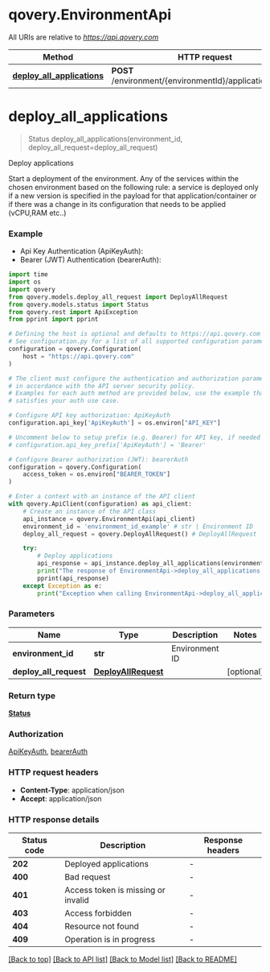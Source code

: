 # qovery.EnvironmentApi

All URIs are relative to *https://api.qovery.com*

Method | HTTP request | Description
------------- | ------------- | -------------
[**deploy_all_applications**](EnvironmentApi.md#deploy_all_applications) | **POST** /environment/{environmentId}/application/deploy | Deploy applications


# **deploy_all_applications**
> Status deploy_all_applications(environment_id, deploy_all_request=deploy_all_request)

Deploy applications

Start a deployment of the environment. Any of the services within the chosen environment based on the following rule: a service is deployed only if a new version is specified in the payload for that application/container or if there was a change in its configuration that needs to be applied (vCPU,RAM etc..)

### Example

* Api Key Authentication (ApiKeyAuth):
* Bearer (JWT) Authentication (bearerAuth):

```python
import time
import os
import qovery
from qovery.models.deploy_all_request import DeployAllRequest
from qovery.models.status import Status
from qovery.rest import ApiException
from pprint import pprint

# Defining the host is optional and defaults to https://api.qovery.com
# See configuration.py for a list of all supported configuration parameters.
configuration = qovery.Configuration(
    host = "https://api.qovery.com"
)

# The client must configure the authentication and authorization parameters
# in accordance with the API server security policy.
# Examples for each auth method are provided below, use the example that
# satisfies your auth use case.

# Configure API key authorization: ApiKeyAuth
configuration.api_key['ApiKeyAuth'] = os.environ["API_KEY"]

# Uncomment below to setup prefix (e.g. Bearer) for API key, if needed
# configuration.api_key_prefix['ApiKeyAuth'] = 'Bearer'

# Configure Bearer authorization (JWT): bearerAuth
configuration = qovery.Configuration(
    access_token = os.environ["BEARER_TOKEN"]
)

# Enter a context with an instance of the API client
with qovery.ApiClient(configuration) as api_client:
    # Create an instance of the API class
    api_instance = qovery.EnvironmentApi(api_client)
    environment_id = 'environment_id_example' # str | Environment ID
    deploy_all_request = qovery.DeployAllRequest() # DeployAllRequest |  (optional)

    try:
        # Deploy applications
        api_response = api_instance.deploy_all_applications(environment_id, deploy_all_request=deploy_all_request)
        print("The response of EnvironmentApi->deploy_all_applications:\n")
        pprint(api_response)
    except Exception as e:
        print("Exception when calling EnvironmentApi->deploy_all_applications: %s\n" % e)
```



### Parameters


Name | Type | Description  | Notes
------------- | ------------- | ------------- | -------------
 **environment_id** | **str**| Environment ID | 
 **deploy_all_request** | [**DeployAllRequest**](DeployAllRequest.md)|  | [optional] 

### Return type

[**Status**](Status.md)

### Authorization

[ApiKeyAuth](../README.md#ApiKeyAuth), [bearerAuth](../README.md#bearerAuth)

### HTTP request headers

 - **Content-Type**: application/json
 - **Accept**: application/json

### HTTP response details

| Status code | Description | Response headers |
|-------------|-------------|------------------|
**202** | Deployed applications |  -  |
**400** | Bad request |  -  |
**401** | Access token is missing or invalid |  -  |
**403** | Access forbidden |  -  |
**404** | Resource not found |  -  |
**409** | Operation is in progress |  -  |

[[Back to top]](#) [[Back to API list]](../README.md#documentation-for-api-endpoints) [[Back to Model list]](../README.md#documentation-for-models) [[Back to README]](../README.md)

